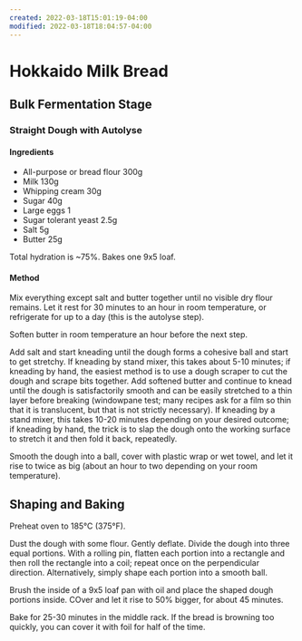```yaml
---
created: 2022-03-18T15:01:19-04:00
modified: 2022-03-18T18:04:57-04:00
---
```


# Hokkaido Milk Bread

## Bulk Fermentation Stage

### Straight Dough with Autolyse

#### Ingredients
* All-purpose or bread flour 300g
* Milk 130g
* Whipping cream 30g
* Sugar 40g
* Large eggs 1
* Sugar tolerant yeast 2.5g
* Salt 5g
* Butter 25g

Total hydration is ~75%. Bakes one 9x5 loaf.

#### Method

Mix everything except salt and butter together until no visible dry flour remains. Let it rest for 30 minutes to an hour in room temperature, or refrigerate for up to a day (this is the autolyse step).

Soften butter in room temperature an hour before the next step.

Add salt and start kneading until the dough forms a cohesive ball and start to get stretchy. If kneading by stand mixer, this takes about 5-10 minutes; if kneading by hand, the easiest method is to use a dough scraper to cut the dough and scrape bits together. Add softened butter and continue to knead until the dough is satisfactorily smooth and can be easily stretched to a thin layer before breaking (windowpane test; many recipes ask for a film so thin that it is translucent, but that is not strictly necessary). If kneading by a stand mixer, this takes 10-20 minutes depending on your desired outcome; if kneading by hand, the trick is to slap the dough onto the working surface to stretch it and then fold it back, repeatedly.

Smooth the dough into a ball, cover with plastic wrap or wet towel, and let it rise to twice as big (about an hour to two depending on your room temperature).

## Shaping and Baking

Preheat oven to 185&deg;C (375&deg;F).

Dust the dough with some flour. Gently deflate. Divide the dough into three equal portions. With a rolling pin, flatten each portion into a rectangle and then roll the rectangle into a coil; repeat once on the perpendicular direction. Alternatively, simply shape each portion into a smooth ball.

Brush the inside of a 9x5 loaf pan with oil and place the shaped dough portions inside. COver and let it rise to 50% bigger, for about 45 minutes.

Bake for 25-30 minutes in the middle rack. If the bread is browning too quickly, you can cover it with foil for half of the time.
